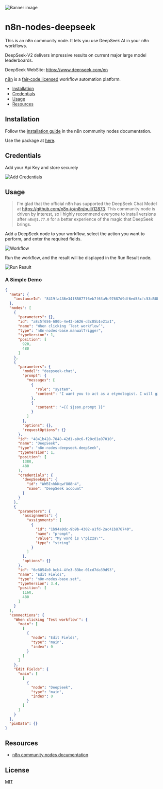 ![Banner image](https://user-images.githubusercontent.com/10284570/173569848-c624317f-42b1-45a6-ab09-f0ea3c247648.png)

# n8n-nodes-deepseek

This is an n8n community node. It lets you use DeepSeek AI in your n8n workflows.

DeepSeek-V2 delivers impressive results on current major large model leaderboards.

DeepSeek WebSite: https://www.deepseek.com/en

[n8n](https://n8n.io/) is a [fair-code licensed](https://docs.n8n.io/reference/license/) workflow automation platform.

- [Installation](#installation)  
- [Credentials](#credentials)
- [Usage](#usage)
- [Resources](#resources)  

## Installation

Follow the [installation guide](https://docs.n8n.io/integrations/community-nodes/installation/) in the n8n community nodes documentation.

Use the package at [here](https://www.npmjs.com/package/n8n-nodes-deepseek).

## Credentials
Add your Api Key and store securely

![Add Credentials](images/credentials.jpg)

## Usage

> I'm glad that the official n8n has supported the DeepSeek Chat Model at https://github.com/n8n-io/n8n/pull/12873. This community node is driven by interest, so I highly recommend everyone to install versions after `n8n@1.77.0` for a better experience of the magic that DeepSeek brings.

Add a DeepSeek node to your workflow, select the action you want to perform, and enter the required fields.

![Workflow](images/workflow.jpg)

Run the workflow, and the result will be displayed in the Run Result node.

![Run Result](images/run-result.jpg)

### A Simple Demo

```json
{
  "meta": {
    "instanceId": "8419fa436e34f85077f6eb7f63a9c97687d9df6ed55cfc53d58b3b86ab6d8e61"
  },
  "nodes": [
    {
      "parameters": {},
      "id": "a8c5f656-680b-4e43-b626-d3c85b1e21a1",
      "name": "When clicking ‘Test workflow’",
      "type": "n8n-nodes-base.manualTrigger",
      "typeVersion": 1,
      "position": [
        920,
        480
      ]
    },
    {
      "parameters": {
        "model": "deepseek-chat",
        "prompt": {
          "messages": [
            {
              "role": "system",
              "content": "I want you to act as a etymologist. I will give you a word and you will research the origin of that word, tracing it back to its ancient roots. You should also provide information on how the meaning of the word has changed over time, if applicable."
            },
            {
              "content": "={{ $json.prompt }}"
            }
          ]
        },
        "options": {},
        "requestOptions": {}
      },
      "id": "4841b428-7848-42d1-a0c6-f28c01a07010",
      "name": "DeepSeek",
      "type": "n8n-nodes-deepseek.deepSeek",
      "typeVersion": 1,
      "position": [
        1380,
        480
      ],
      "credentials": {
        "deepSeekApi": {
          "id": "WWBInhkKqwf808n4",
          "name": "DeepSeek account"
        }
      }
    },
    {
      "parameters": {
        "assignments": {
          "assignments": [
            {
              "id": "1b94a0dc-9b9b-4302-a1fd-2ac41b876740",
              "name": "prompt",
              "value": "My word is \"pizza\"",
              "type": "string"
            }
          ]
        },
        "options": {}
      },
      "id": "6e6054b0-bcb4-4fe3-83be-01cd7da39d93",
      "name": "Edit Fields",
      "type": "n8n-nodes-base.set",
      "typeVersion": 3.4,
      "position": [
        1160,
        480
      ]
    }
  ],
  "connections": {
    "When clicking ‘Test workflow’": {
      "main": [
        [
          {
            "node": "Edit Fields",
            "type": "main",
            "index": 0
          }
        ]
      ]
    },
    "Edit Fields": {
      "main": [
        [
          {
            "node": "DeepSeek",
            "type": "main",
            "index": 0
          }
        ]
      ]
    }
  },
  "pinData": {}
}
```

## Resources

- [n8n community nodes documentation](https://docs.n8n.io/integrations/community-nodes/)


## License

[MIT](https://github.com/n8n-io/n8n-nodes-starter/blob/master/LICENSE.md)
